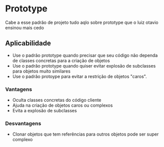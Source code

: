 # Prototype 
Cabe a esse padrão de projeto tudo aqlo sobre prototype que o luiz otavio ensinou mais cedo

## Aplicabilidade

- Use o padrão prototype quando precisar que seu código não dependa de classes concretas para a criação de objetos
- Use o padrão prototype quando quiser evitar explosão de subclasses para objetos muito similares
- Use o padrão protoype para evitar a restrição de objetos "caros".

### Vantagens
- Oculta classes concretas do código cliente
- Ajuda na criação de objetos caros ou complexos
- Evita a explosão de subclasses 

### Desvantagens

- Clonar objetos que tem referências para outros objetos pode ser super complexo